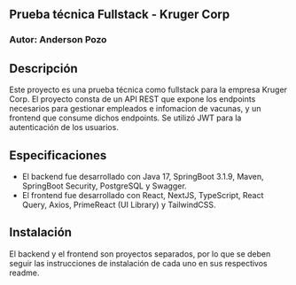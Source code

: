 ## Prueba técnica Fullstack - Kruger Corp

### Autor: Anderson Pozo

## Descripción

Este proyecto es una prueba técnica como fullstack para la empresa Kruger Corp. El proyecto consta de un API REST que expone los endpoints necesarios para gestionar empleados e infomacion de vacunas, y un frontend que consume dichos endpoints. Se utilizó JWT para la autenticación de los usuarios.

## Especificaciones

- El backend fue desarrollado con Java 17, SpringBoot 3.1.9, Maven, SpringBoot Security, PostgreSQL y Swagger.
- El frontend fue desarrollado con React, NextJS, TypeScript, React Query, Axios, PrimeReact (UI Library) y TailwindCSS.

## Instalación

El backend y el frontend son proyectos separados, por lo que se deben seguir las instrucciones de instalación de cada uno en sus respectivos readme.
